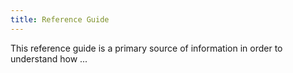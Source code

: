 ```yaml
---
title: Reference Guide
---
```


This reference guide is a primary source of information in order to understand how ...

